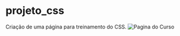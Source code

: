 # projeto_css
Criação de uma página para treinamento do CSS.
![Pagina do Curso](https://github.com/viannawp/projeto_css/assets/88806375/9e834505-15f9-426c-98cd-dbc3a46215b5)